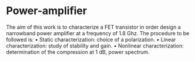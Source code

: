 # Power-amplifier
The aim of this work is to characterize a FET transistor in order design a narrowband power amplifier at a frequency of 1.8 Ghz. The procedure to be followed is: • Static characterization: choice of a polarization. • Linear characterization: study of stability and gain. • Nonlinear characterization: determination of the compression at 1 dB, power spectrum.
